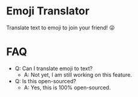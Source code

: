 # Emoji Translator
Translate text to emoji to join your friend! 😜️

# FAQ
- Q: Can I translate emoji to text?
  - A: Not yet, I am still working on this feature.
- Q: Is this open-sourced?
  - A: Yes, this is 100% open-sourced.

